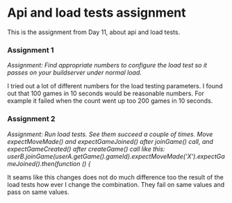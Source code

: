 # Api and load tests assignment

This is the assignment from Day 11, about api and load tests.

### Assignment 1

*Assignment: Find appropriate numbers to configure the load test so it passes on your buildserver under normal load.*

I tried out a lot of different numbers for the load testing parameters. I found out that 100 games in 10 seconds would be reasonable numbers. For example it failed when the count went up too 200 games in 10 seconds.


### Assignment 2

*Assignment: Run load tests. See them succeed a couple of times.
            Move expectMoveMade() and expectGameJoined() after joinGame() call, and expectGameCreated() after createGame() call
            like this:
                 userB.joinGame(userA.getGame().gameId).expectMoveMade('X').expectGameJoined().then(function () {*


It seams like this changes does not do much difference too the result of the load tests how ever I change the combination. They fail on same values and pass on same values.
